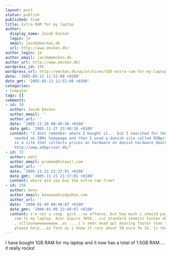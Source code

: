 ```yaml
---
layout: post
status: publish
published: true
title: Extra RAM for my laptop
author:
  display_name: Jacob Emcken
  login: je
  email: jacob@emcken.dk
  url: http://www.emcken.dk/
author_login: je
author_email: jacob@emcken.dk
author_url: http://www.emcken.dk/
wordpress_id: 105
wordpress_url: http://emcken.dk/wp/archives/105-extra-ram-for-my-laptop.html
date: '2005-05-13 11:52:08 +0200'
date_gmt: '2005-05-13 11:52:08 +0200'
categories:
- Computer
tags: []
comments:
- id: 30
  author: Jacob Emcken
  author_email: ''
  author_url: ''
  date: '2005-11-28 00:40:36 +0100'
  date_gmt: '2005-11-27 23:40:36 +0100'
  content: "I dont remember where I bought it... but I searched for the type of RAM
    needed on IBMs homepage and then I used a danish site called EDBpriser[1], which
    is a site that collects prices on hardware on danish hardware dealers.\r\n\r\n[1]:
    http://www.edbpriser.dk/"
- id: 31
  author: matt
  author_email: prummo@hotmail.com
  author_url: ''
  date: '2005-11-21 22:37:01 +0100'
  date_gmt: '2005-11-21 21:37:01 +0100'
  content: where did you buy the extra ram from?
- id: 156
  author: beno
  author_email: benoowahuj@yahoo.com
  author_url: ''
  date: '2008-01-09 00:49:07 +0100'
  date_gmt: '2008-01-08 23:49:07 +0100'
  content: i'm not a comp. gick...no offence..but how much i should pay for extra
    ram fo my laptop, Acer aspire 3050...cuz standard seemzzz fucken deadddd..no shit
    , slllooowwwwwwwwww..as ....i'v seen dead ppl mooving faster than that...Fiuckkk.
    please help...az fare az i know it runz about 50 euro fo 1G. iz that right?
---
```

I have bought 1GB RAM for my laptop and it now has a total of 1.5GB RAM.... it really rocks!

